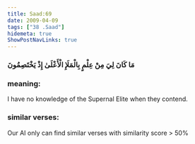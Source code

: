 ```yaml
---
title: Saad:69
date: 2009-04-09
tags: ["38 .Saad"]
hidemeta: true 
ShowPostNavLinks: true 
---
```

### مَا كَانَ لِيَ مِنْ عِلْمٍ بِالْمَلَإِ الْأَعْلَىٰ إِذْ يَخْتَصِمُونَ
### meaning: 
I have no knowledge of the Supernal Elite when they contend.
### similar verses: 

Our AI only can find similar verses with similarity score > 50% 





